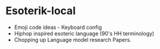 # Esoterik-local
- Emoji code ideas - Keyboard config
- Hiphop inspired esoteric language (90's HH terminology)
- Chopping up Language model research Papers. 
